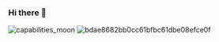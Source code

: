 ### Hi there 👋
![capabilities_moon](https://user-images.githubusercontent.com/70452537/114315199-b5a3ad80-9af5-11eb-87a1-a169377409e4.gif)
![bdae8682bb0cc61bfbc61dbe08efce0f](https://user-images.githubusercontent.com/70452537/114315488-1bdd0000-9af7-11eb-9eee-684ace41d51e.jpg)
